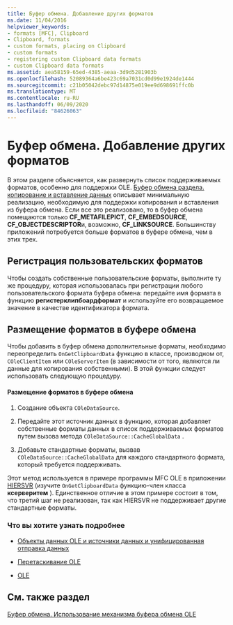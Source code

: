 ```yaml
---
title: Буфер обмена. Добавление других форматов
ms.date: 11/04/2016
helpviewer_keywords:
- formats [MFC], Clipboard
- Clipboard, formats
- custom formats, placing on Clipboard
- custom formats
- registering custom Clipboard data formats
- custom Clipboard data formats
ms.assetid: aea58159-65ed-4385-aeaa-3d9d5281903b
ms.openlocfilehash: 52089364a6be423c69a7031cd0d99e1924de1444
ms.sourcegitcommit: c21b05042debc97d14875e019ee9d698691ffc0b
ms.translationtype: MT
ms.contentlocale: ru-RU
ms.lasthandoff: 06/09/2020
ms.locfileid: "84626063"
---
```

# <a name="clipboard-adding-other-formats"></a>Буфер обмена. Добавление других форматов

В этом разделе объясняется, как развернуть список поддерживаемых форматов, особенно для поддержки OLE. [Буфер обмена раздела. копирование и вставление данных](clipboard-copying-and-pasting-data.md) описывает минимальную реализацию, необходимую для поддержки копирования и вставления из буфера обмена. Если все это реализовано, то в буфер обмена помещаются только **CF_METAFILEPICT**, **CF_EMBEDSOURCE**, **CF_OBJECTDESCRIPTOR**и, возможно, **CF_LINKSOURCE**. Большинству приложений потребуется больше форматов в буфере обмена, чем в этих трех.

## <a name="registering-custom-formats"></a><a name="_core_registering_custom_formats"></a>Регистрация пользовательских форматов

Чтобы создать собственные пользовательские форматы, выполните ту же процедуру, которая использовалась при регистрации любого пользовательского формата буфера обмена: передайте имя формата в функцию **регистерклипбоардформат** и используйте его возвращаемое значение в качестве идентификатора формата.

## <a name="placing-formats-on-the-clipboard"></a><a name="_core_placing_formats_on_the_clipboard"></a>Размещение форматов в буфере обмена

Чтобы добавить в буфер обмена дополнительные форматы, необходимо переопределить `OnGetClipboardData` функцию в классе, производном от, `COleClientItem` или `COleServerItem` (в зависимости от того, являются ли данные для копирования собственными). В этой функции следует использовать следующую процедуру.

#### <a name="to-place-formats-on-the-clipboard"></a>Размещение форматов в буфере обмена

1. Создание объекта `COleDataSource`.

1. Передайте этот источник данных в функцию, которая добавляет собственные форматы данных в список поддерживаемых форматов путем вызова метода `COleDataSource::CacheGlobalData` .

1. Добавьте стандартные форматы, вызвав `COleDataSource::CacheGlobalData` для каждого стандартного формата, который требуется поддерживать.

Этот метод используется в примере программы MFC OLE в приложении [HIERSVR](../overview/visual-cpp-samples.md) (изучите `OnGetClipboardData` функцию-член класса **ксерверитем** ). Единственное отличие в этом примере состоит в том, что третий шаг не реализован, так как HIERSVR не поддерживает другие стандартные форматы.

### <a name="what-do-you-want-to-know-more-about"></a>Что вы хотите узнать подробнее

- [Объекты данных OLE и источники данных и унифицированная отправка данных](data-objects-and-data-sources-ole.md)

- [Перетаскивание OLE](drag-and-drop-ole.md)

- [OLE](ole-background.md)

## <a name="see-also"></a>См. также раздел

[Буфер обмена. Использование механизма буфера обмена OLE](clipboard-using-the-ole-clipboard-mechanism.md)
